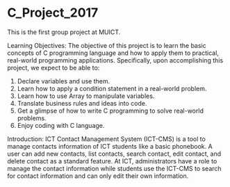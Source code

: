 # C_Project_2017
This is the first group project at MUICT.

Learning Objectives:
The objective of this project is to learn the basic concepts of C programming language and how to apply them to practical, real-world
programming applications. Specifically, upon accomplishing this project, we expect to be able to:
1. Declare variables and use them.
2. Learn how to apply a condition statement in a real-world problem.
3. Learn how to use Array to manipulate variables.
4. Translate business rules and ideas into code.
5. Get a glimpse of how to write C programming to solve real-world problems.
6. Enjoy coding with C language.

Introduction:
ICT Contact Management System (ICT-CMS) is a tool to manage contacts
information of ICT students like a basic phonebook. A user can add new contacts,
list contacts, search contact, edit contact, and delete contact as a standard feature. At
ICT, administrators have a role to manage the contact information while students
use the ICT-CMS to search for contact information and can only edit their own
information.
